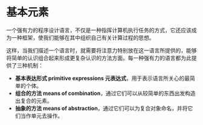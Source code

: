 # 基本元素
一个强有力的程序设计语言，不仅是一种指挥计算机执行任务的方式，它还应该成为一种框架，使我们能够在其中组织自己有关计算过程的思想。

这样，当我们描述一个语言时，就需要将注意力特别放在这一语言所提供的，能够将简单的认识组合起来形成更复杂认识的方法方面。每一种强有力的语言都为此提供了三种机制：

-   **基本表达形式 primitive expressions 元表达式**，用于表示语言所关心的最简单的个体。
-   **组合的方法 means of combination**，通过它们可以从较简单的东西出发构造出复合的元素。
-   **抽象的方法 means of abstraction**，通过它们可以为复合对象命名，并将它们当作单元去操作。